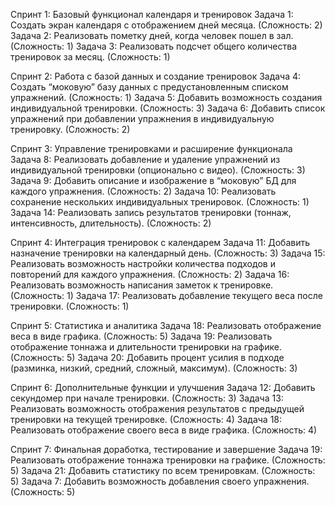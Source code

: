 Спринт 1: Базовый функционал календаря и тренировок
Задача 1: Создать экран календаря с отображением дней месяца. (Сложность: 2)
Задача 2: Реализовать пометку дней, когда человек пошел в зал. (Сложность: 1)
Задача 3: Реализовать подсчет общего количества тренировок за месяц. (Сложность: 1)

Спринт 2: Работа с базой данных и создание тренировок
Задача 4: Создать “моковую” базу данных с предустановленным списком упражнений. (Сложность: 1)
Задача 5: Добавить возможность создания индивидуальной тренировки. (Сложность: 3)
Задача 6: Добавить список упражнений при добавлении упражнения в индивидуальную тренировку. (Сложность: 2)

Спринт 3: Управление тренировками и расширение функционала
Задача 8: Реализовать добавление и удаление упражнений из индивидуальной тренировки (опционально с видео). (Сложность: 3)
Задача 9: Добавить описание и изображение в “моковую” БД для каждого упражнения. (Сложность: 2)
Задача 10: Реализовать сохранение нескольких индивидуальных тренировок. (Сложность: 1)
Задача 14: Реализовать запись результатов тренировки (тоннаж, интенсивность, длительность). (Сложность: 2)

Спринт 4: Интеграция тренировок с календарем
Задача 11: Добавить назначение тренировки на календарный день. (Сложность: 3)
Задача 15: Реализовать возможность настройки количества подходов и повторений для каждого упражнения. (Сложность: 2)
Задача 16: Реализовать возможность написания заметок к тренировке. (Сложность: 1)
Задача 17: Реализовать добавление текущего веса после тренировки. (Сложность: 1)

Спринт 5: Статистика и аналитика
Задача 18: Реализовать отображение веса в виде графика. (Сложность: 5)
Задача 19: Реализовать отображение тоннажа и длительности тренировки на графике. (Сложность: 5)
Задача 20: Добавить процент усилия в подходе (разминка, низкий, средний, сложный, максимум). (Сложность: 3)

Спринт 6: Дополнительные функции и улучшения
Задача 12: Добавить секундомер при начале тренировки. (Сложность: 3)
Задача 13: Реализовать возможность отображения результатов с предыдущей тренировки на текущей тренировке. (Сложность: 4)
Задача 18: Реализовать отображение своего веса в виде графика. (Сложность: 4)

Спринт 7: Финальная доработка, тестирование и завершение
Задача 19: Реализовать отображение тоннажа тренировки на графике. (Сложность: 5)
Задача 21: Добавить статистику по всем тренировкам. (Сложность: 5)
Задача 7: Добавить возможность добавления своего упражнения. (Сложность: 5)
